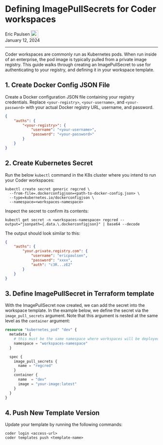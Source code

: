 # Defining ImagePullSecrets for Coder workspaces

<div>
  <a href="https://github.com/ericpaulsen" style="text-decoration: none; color: inherit;">
    <span style="vertical-align:middle;">Eric Paulsen</span>
    <img src="https://github.com/ericpaulsen.png" width="24px" height="24px" style="vertical-align:middle; margin: 0px;"/>
  </a>
</div>
January 12, 2024

---

Coder workspaces are commonly run as Kubernetes pods. When run inside of an
enterprise, the pod image is typically pulled from a private image registry.
This guide walks through creating an ImagePullSecret to use for authenticating
to your registry, and defining it in your workspace template.

## 1. Create Docker Config JSON File

Create a Docker configuration JSON file containing your registry credentials.
Replace `<your-registry>`, `<your-username>`, and `<your-password>` with your
actual Docker registry URL, username, and password.

```json
{
	"auths": {
		"<your-registry>": {
			"username": "<your-username>",
			"password": "<your-password>"
		}
	}
}
```

## 2. Create Kubernetes Secret

Run the below `kubectl` command in the K8s cluster where you intend to run your
Coder workspaces:

```console
kubectl create secret generic regcred \
  --from-file=.dockerconfigjson=<path-to-docker-config.json> \
  --type=kubernetes.io/dockerconfigjson \
  --namespace=<workspaces-namespace>
```

Inspect the secret to confirm its contents:

```console
kubectl get secret -n <workspaces-namespace> regcred --output="jsonpath={.data.\.dockerconfigjson}" | base64 --decode
```

The output should look similar to this:

```json
{
	"auths": {
		"your.private.registry.com": {
			"username": "ericpaulsen",
			"password": "xxxx",
			"auth": "c3R...zE2"
		}
	}
}
```

## 3. Define ImagePullSecret in Terraform template

With the ImagePullSecret now created, we can add the secret into the workspace
template. In the example below, we define the secret via the
`image_pull_secrets` argument. Note that this argument is nested at the same
level as the `container` argument:

```tf
resource "kubernetes_pod" "dev" {
  metadata {
    # this must be the same namespace where workspaces will be deployed
    namespace = "workspaces-namespace"
  }

  spec {
    image_pull_secrets {
      name = "regcred"
    }
    container {
      name  = "dev"
      image = "your-image:latest"
    }
  }
}
```

## 4. Push New Template Version

Update your template by running the following commands:

```console
coder login <access-url>
coder templates push <template-name>
```
